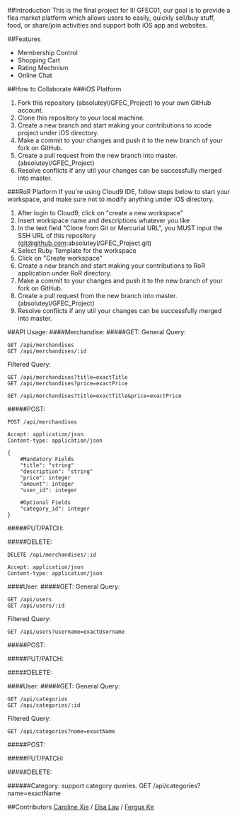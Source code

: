 ##Introduction
  This is the final project for III GFEC01, our goal is to provide a flea market platform which allows users to easily, quickly sell/buy stuff, food, or share/join activities and support both iOS app and websites.

##Features
 * Membership Control
 * Shopping Cart
 * Rating Mechnism
 * Online Chat


##How to Collaborate
###iOS Platform

 1. Fork this repository (absoluteyl/GFEC_Project) to your own GitHub account.
 2. Clone this repository to your local machine.
 3. Create a new branch and start making your contributions to xcode project under iOS directory.
 4. Make a commit to your changes and push it to the new branch of your fork on GitHub.
 5. Create a pull request from the new branch into master. (absoluteyl/GFEC_Project)
 6. Resolve conflicts if any util your changes can be successfully merged into master.

###RoR Platform
If you're using Cloud9 IDE, follow steps below to start your workspace, and make sure not to modify anything under iOS directory.

 1. After login to Cloud9, click on "create a new workspace"
 2. Insert workspace name and descriptions whatever you like
 3. In the text field "Clone from Git or Mercurial URL", you MUST input the SSH URL of this repository (git@github.com:absoluteyl/GFEC_Project.git)
 4. Select Ruby Template for the workspace
 5. Click on "Create workspace"
 6. Create a new branch and start making your contributions to RoR application under RoR directory.
 7. Make a commit to your changes and push it to the new branch of your fork on GitHub.
 8. Create a pull request from the new branch into master. (absoluteyl/GFEC_Project)
 9. Resolve conflicts if any util your changes can be successfully merged into master.

##API Usage:
####Merchandise:
#####GET:
General Query:
    
    GET /api/merchandises
    GET /api/merchandises/:id

Filtered Query:
    
    GET /api/merchandises?title=exactTitle
    GET /api/merchandises?price=exactPrice
    
    GET /api/merchandises?title=exactTitle&price=exactPrice
#####POST:
    
    POST /api/merchandises
    
    Accept: application/json
    Content-type: application/json
    
    {
        #Mandatory Fields
        "title": "string"
        "description": "string"
        "price": integer
        "amount": integer
        "user_id": integer
        
        #Optional Fields
        "category_id": integer
    }
    
#####PUT/PATCH:
    
#####DELETE:
    
    DELETE /api/merchandises/:id
    
    Accept: application/json
    Content-type: application/json
    
####User:
#####GET:
General Query:
    
    GET /api/users
    GET /api/users/:id

Filtered Query:
    
    GET /api/users?username=exactUsername
    
#####POST:

#####PUT/PATCH:

#####DELETE:

####User:
#####GET:
General Query:
    
    GET /api/categories
    GET /api/categories/:id

Filtered Query:
    
    GET /api/categories?name=exactName
    
#####POST:

#####PUT/PATCH:

#####DELETE:

    
    

######Category: support category queries.
    GET /api/categories?name=exactName
<br />

##Contributors
[Caroline Xie](https://github.com/kyujyokei) /
[Elsa Lau](https://github.com/absoluteyl) /
[Fergus Ke](https://github.com/KeJingTai) 